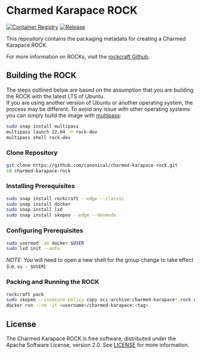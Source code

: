 
# Charmed Karapace ROCK

[![Container Registry](https://img.shields.io/badge/Container%20Registry-published-blue)](https://github.com/canonical/charmed-karapace-rock/pkgs/container/charmed-karapace)
[![Release](https://github.com/canonical/charmed-karapace-rock/actions/workflows/publish.yaml/badge.svg)](https://github.com/canonical/charmed-karapace-rock/actions/workflows/publish.yaml)

This repository contains the packaging metadata for creating a Charmed Karapace ROCK.

For more information on ROCKs, visit the [rockcraft Github](https://github.com/canonical/rockcraft). 

## Building the ROCK
The steps outlined below are based on the assumption that you are building the ROCK with the latest LTS of Ubuntu.  
If you are using another version of Ubuntu or another operating system, the process may be different. 
To avoid any issue with other operating systems you can simply build the image with [multipass](https://multipass.run/):
```bash
sudo snap install multipass
multipass launch 22.04 -n rock-dev
multipass shell rock-dev
```

### Clone Repository
```bash
git clone https://github.com/canonical/charmed-karapace-rock.git
cd charmed-karapace-rock
```

### Installing Prerequisites
```bash
sudo snap install rockcraft --edge --classic
sudo snap install docker
sudo snap install lxd
sudo snap install skopeo --edge --devmode
```

### Configuring Prerequisites
```bash
sudo usermod -aG docker $USER 
sudo lxd init --auto
```
*_NOTE:_* You will need to open a new shell for the group change to take effect (i.e. `su - $USER`)

### Packing and Running the ROCK
```bash
rockcraft pack
sudo skopeo --insecure-policy copy oci-archive:charmed-karapace*.rock docker-daemon:<username>/charmed-karapace:<tag>
docker run --rm -it <username>/charmed-karapace:<tag>
```

## License
The Charmed Karapace ROCK is free software, distributed under the Apache
Software License, version 2.0. See
[LICENSE](https://github.com/canonical/charmed-karapace-rock/blob/main/LICENSE)
for more information.

